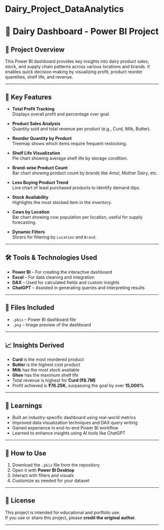 # Dairy_Project_DataAnalytics
# 🥛 Dairy Dashboard - Power BI Project

## 📌 Project Overview
This Power BI dashboard provides key insights into dairy product sales, stock, and supply chain patterns across various locations and brands. It enables quick decision-making by visualizing profit, product reorder quantities, shelf life, and revenue.

---

## 🧩 Key Features

- **Total Profit Tracking**  
  Displays overall profit and percentage over goal.

- **Product Sales Analysis**  
  Quantity sold and total revenue per product (e.g., Curd, Milk, Butter).

- **Reorder Quantity by Product**  
  Treemap shows which items require frequent restocking.

- **Shelf Life Visualization**  
  Pie chart showing average shelf life by storage condition.

- **Brand-wise Product Count**  
  Bar chart showing product count by brands like Amul, Mother Dairy, etc.

- **Less Buying Product Trend**  
  Line chart of least purchased products to identify demand dips.

- **Stock Availability**  
  Highlights the most stocked item in the inventory.

- **Cows by Location**  
  Bar chart showing cow population per location, useful for supply forecasting.

- **Dynamic Filters**  
  Slicers for filtering by `Location` and `Brand`.

---

## 🛠️ Tools & Technologies Used

- **Power BI** – For creating the interactive dashboard  
- **Excel** – For data cleaning and integration  
- **DAX** – Used for calculated fields and custom insights  
- **ChatGPT** – Assisted in generating queries and interpreting results

---

## 📁 Files Included

- `.pbix` – Power BI dashboard file  
- `.png` – Image preview of the dashboard

---

## 📈 Insights Derived

- **Curd** is the most reordered product  
- **Butter** is the highest cost product  
- **Milk** has the most stock available  
- **Ghee** has the maximum shelf life  
- Total revenue is highest for **Curd (₹8.7M)**  
- Profit achieved is **₹76.25K**, surpassing the goal by over **15,000%**

---

## 🧠 Learnings

- Built an industry-specific dashboard using real-world metrics  
- Improved data visualization techniques and DAX query writing  
- Gained experience in end-to-end Power BI workflow  
- Learned to enhance insights using AI tools like ChatGPT

---

## 📌 How to Use

1. Download the `.pbix` file from the repository  
2. Open it with **Power BI Desktop**  
3. Interact with filters and visuals  
4. Customize as needed for your dataset

---

## 📜 License

This project is intended for educational and portfolio use.  
If you use or share this project, please **credit the original author**.

---

